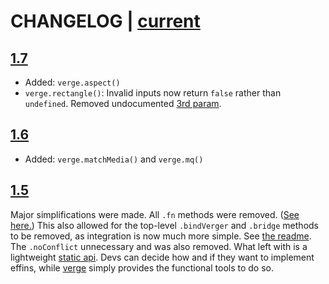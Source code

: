 # CHANGELOG | [current](https://github.com/ryanve/verge/blob/master/verge.js)

## [1.7](https://github.com/ryanve/verge/blob/74095aff6156e3023bc49c4f388ac752b3c346d5/verge.js)

- Added: `verge.aspect()`
- `verge.rectangle()`: Invalid inputs now return `false` rather than `undefined`. Removed undocumented [3rd param](https://github.com/ryanve/verge/commit/798c7edd54f4ebb73b175ab4498848338295729d). 

## [1.6](https://github.com/ryanve/verge/blob/c33d67d70ca0fb3048d95b1d046d95f0a8b08707/verge.js)

- Added: `verge.matchMedia()`  and `verge.mq()`

## [1.5](https://github.com/ryanve/verge/blob/9699dfff1c6628d667073773f914af9848ca97f1/verge.js)

Major simplifications were made. All `.fn` methods were removed. ([See here.](https://github.com/ryanve/verge/issues/1)) This also allowed for the top-level `.bindVerger` and `.bridge` methods to be removed, as integration is now much more simple. See [the readme](https://github.com/ryanve/verge/blob/master/README.md). The `.noConflict` unnecessary and was also removed. What left with is a lightweight [static api](https://github.com/ryanve/verge/blob/master/README.md). Devs can decide how and if they want to implement effins, while [verge](https://github.com/ryanve/verge) simply provides the functional tools to do so.